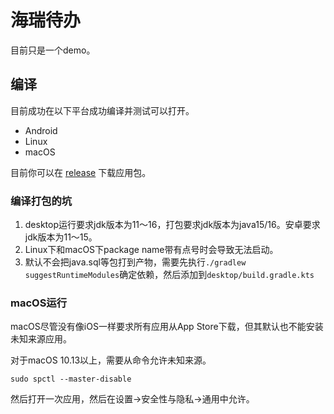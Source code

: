 # 海瑞待办

目前只是一个demo。

## 编译

目前成功在以下平台成功编译并测试可以打开。

- Android
- Linux
- macOS

目前你可以在 [release](https://github.com/rfkhx/todocompose/releases) 下载应用包。

### 编译打包的坑

1. desktop运行要求jdk版本为11～16，打包要求jdk版本为java15/16。安卓要求jdk版本为11～15。
2. Linux下和macOS下package name带有点号时会导致无法启动。
3. 默认不会把java.sql等包打到产物，需要先执行`./gradlew suggestRuntimeModules`确定依赖，然后添加到`desktop/build.gradle.kts`

### macOS运行

macOS尽管没有像iOS一样要求所有应用从App Store下载，但其默认也不能安装未知来源应用。

对于macOS 10.13以上，需要从命令允许未知来源。

```shell
sudo spctl --master-disable
```

然后打开一次应用，然后在设置->安全性与隐私->通用中允许。
